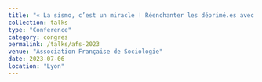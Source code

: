 ```yaml
---
title: "« La sismo, c’est un miracle ! Réenchanter les déprimé.es avec l’électrothérapie et la deep TMS en clinique psychiatrique privée. Le positionnement sur le marché de la santé mentale et au sein des spécialités (para)médicales, des mécanismes de distinction emboîtés »."
collection: talks
type: "Conference"
category: congres
permalink: /talks/afs-2023
venue: "Association Française de Sociologie"
date: 2023-07-06
location: "Lyon"
---
```


